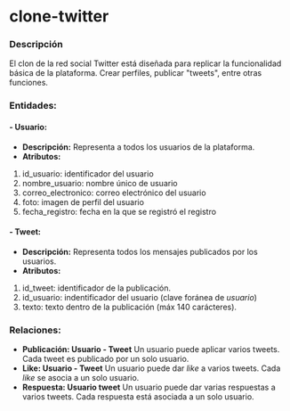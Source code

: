 # clone-twitter
### Descripción
El clon de la red social Twitter está diseñada para replicar la funcionalidad básica de la plataforma. Crear perfiles, publicar "tweets", entre otras funciones.
### Entidades:
#### \- Usuario:
- **Descripción:**  Representa a todos los usuarios de la plataforma.
- **Atributos:** 
1. id_usuario: identificador del usuario
2. nombre_usuario: nombre único de usuario
3. correo_electronico: correo electrónico del usuario
4. foto: imagen de perfil del usuario
5. fecha_registro: fecha en la que se registró el registro

#### \- Tweet:
- **Descripción:** Representa todos los mensajes publicados por los usuarios.
- **Atributos:**
1. id_tweet: identificador de la publicación.
2. id_usuario: indentificador del usuario (clave foránea de *usuario*)
3. texto: texto dentro de la publicación (máx 140 carácteres).

### Relaciones:
- **Publicación: Usuario - Tweet**
  Un usuario puede aplicar varios tweets.
  Cada tweet es publicado por un solo usuario.
- **Like: Usuario - Tweet**
  Un usuario puede dar *like* a varios tweets.
  Cada *like* se asocia a un solo usuario.
- **Respuesta: Usuario tweet**
  Un usuario puede dar varias respuestas a varios tweets.
  Cada respuesta está asociada a un solo usuario.



